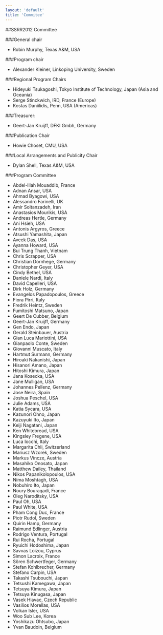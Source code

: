 ```yaml
---
layout: 'default'
title: 'Commitee'
---
```


##SSRR2012 Committee

###General chair
 * Robin Murphy, Texas A&M, USA

###Program chair
 * Alexander Kleiner, Linkoping University, Sweden
 
###Regional Program Chairs
 
 * Hideyuki Tsukagoshi, Tokyo Institute of Technology, Japan (Asia and Oceania) 
 * Serge Stinckwich, IRD, France (Europe)
 * Kostas Daniilidis, Penn, USA (Americas)

###Treasurer:
 * Geert-Jan Kruijff, DFKI Gmbh, Germany

###Publication Chair
 * Howie Choset, CMU, USA
 
###Local Arrangements and Publicity Chair
 * Dylan Shell, Texas A&M, USA

###Program Committee
 * Abdel-Illah Mouaddib, France
 * Adnan Ansar, USA
 * Ahmad Byagowi, USA
 * Alessandro Farinelli, UK
 * Amir Soltanzadeh, Iran
 * Anastasios Mourikis, USA
 * Andreas Hertle, Germany
 * Ani Hsieh, USA
 * Antonis Argyros, Greece
 * Atsushi Yamashita, Japan
 * Aveek Das, USA
 * Ayanna Howard, USA
 * Bui Trung Thanh, Vietnam
 * Chris Scrapper, USA
 * Christian Dornhege, Germany
 * Christopher Geyer, USA
 * Cindy Bethel, USA
 * Daniele Nardi, Italy
 * David Capelleri, USA
 * Dirk Holz, Germany
 * Evangelos Papadopoulos, Greece
 * Fiora Pirri, Italy
 * Fredrik Heintz, Sweden
 * Fumitoshi Matsuno, Japan
 * Geert De Cubber, Belgium
 * Geert-Jan Kruijff, Germany
 * Gen Endo, Japan
 * Gerald Steinbauer, Austria
 * Gian Luca Mariottini, USA
 * Gianpaolo Conte, Sweden
 * Giovanni Muscato, Italy
 * Hartmut Surmann, Germany
 * Hiroaki Nakanishi, Japan
 * Hisanori Amano, Japan
 * Hitoshi Kimura, Japan
 * Jana Kosecka, USA
 * Jane Mulligan, USA
 * Johannes Pellenz, Germany 
 * Jose Neira, Spain
 * Joshua Peschel, USA
 * Julie Adams, USA
 * Katia Sycara, USA
 * Kazunori Ohno, Japan
 * Kazuyuki Ito, Japan
 * Keiji Nagatani, Japan
 * Ken Whitebread, USA
 * Kingsley Fregene, USA
 * Luca Iocchi, Italy
 * Margarita Chli, Switzerland
 * Mariusz Wzorek, Sweden
 * Markus Vincze, Austria
 * Masahiko Onosato, Japan
 * Matthew Dailey, Thailand
 * Nikos Papanikolopoulos, USA
 * Nima Moshtagh, USA
 * Nobuhiro Ito, Japan
 * Noury Bouraqadi, France
 * Oleg Naroditsky, USA
 * Paul Oh, USA
 * Paul White, USA
 * Pham Cong Duc, France
 * Piotr Rudol, Sweden
 * Quirin Hamp, Germany
 * Raimund Edlinger, Austria
 * Rodrigo Ventura, Portugal
 * Rui Rocha, Portugal
 * Ryuichi Hodoshima, Japan
 * Savvas Loizou, Cyprus
 * Simon Lacroix, France
 * Sören Schwertfeger, Germany
 * Stefan Kohlbrecher, Germany
 * Stefano Carpin, USA
 * Takashi Tsubouchi, Japan
 * Tetsushi Kamegawa, Japan
 * Tetsuya Kimura, Japan
 * Tetsuya Kinugasa, Japan
 * Vasek Hlavac, Czech Republic
 * Vasilios Morellas, USA
 * Volkan Isler, USA
 * Woo Sub Lee, Korea
 * Yoshikazu Ohtsubo, Japan
 * Yvan Baudoin, Belgium